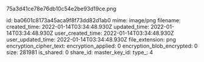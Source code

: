 75a3d41ce78e76db10c54e2be93d19ce.png

id: ba0601c8173a45aca9f8f73dd82d1ab0
mime: image/png
filename: 
created_time: 2022-01-14T03:34:48.930Z
updated_time: 2022-01-14T03:34:48.930Z
user_created_time: 2022-01-14T03:34:48.930Z
user_updated_time: 2022-01-14T03:34:48.930Z
file_extension: png
encryption_cipher_text: 
encryption_applied: 0
encryption_blob_encrypted: 0
size: 281981
is_shared: 0
share_id: 
master_key_id: 
type_: 4